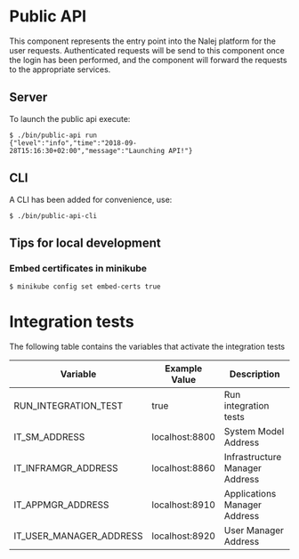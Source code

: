 # Public API

This component represents the entry point into the Nalej platform for the user requests. Authenticated requests will
be send to this component once the login has been performed, and the component will forward the requests to the
appropriate services.

 ## Server

 To launch the public api execute:

 ```
 $ ./bin/public-api run
 {"level":"info","time":"2018-09-28T15:16:30+02:00","message":"Launching API!"}
 ```

 ## CLI

 A CLI has been added for convenience, use:

 ```
 $ ./bin/public-api-cli
 ```

## Tips for local development

### Embed certificates in minikube

```
$ minikube config set embed-certs true
```

 # Integration tests

 The following table contains the variables that activate the integration tests

 | Variable  | Example Value | Description |
 | ------------- | ------------- |------------- |
 | RUN_INTEGRATION_TEST  | true | Run integration tests |
 | IT_SM_ADDRESS  | localhost:8800 | System Model Address |
 | IT_INFRAMGR_ADDRESS  | localhost:8860 | Infrastructure Manager Address |
 | IT_APPMGR_ADDRESS  | localhost:8910 | Applications Manager Address |
 | IT_USER_MANAGER_ADDRESS  | localhost:8920 | User Manager Address |
